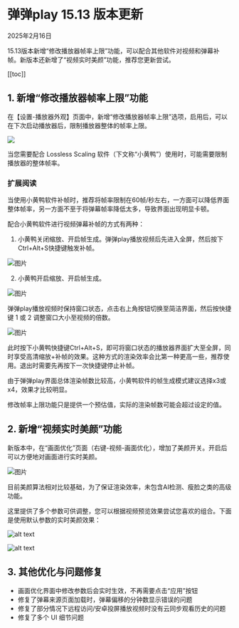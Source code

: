# 弹弹play 15.13 版本更新

2025年2月16日

15.13版本新增“修改播放器帧率上限”功能，可以配合其他软件对视频和弹幕补帧。新版本还新增了“视频实时美颜”功能，推荐您更新尝试。

[[toc]]

## 1. 新增“修改播放器帧率上限”功能

在【设置-播放器外观】页面中，新增“修改播放器帧率上限”选项，启用后，可以在下次启动播放器后，限制播放器整体的帧率上限。

![](https://txc.gtimg.com/data/104929/2025/0218/befce43b295f516c7aa105d02e27833a.webp)

当您需要配合 Lossless Scaling 软件（下文称“小黄鸭”）使用时，可能需要限制播放器的整体帧率。


### 扩展阅读

当使用小黄鸭软件补帧时，推荐将帧率限制在60帧/秒左右，一方面可以降低界面整体帧率，另一方面不至于将弹幕帧率降低太多，导致界面出现明显卡顿。

配合小黄鸭软件进行视频弹幕补帧的方式有两种：

1. 小黄鸭关闭缩放、开启帧生成。弹弹play播放视频后先进入全屏，然后按下Ctrl+Alt+S快捷键触发补帧。

![图片](https://txc.gtimg.com/data/104929/2025/0218/d395630b7347c648fd94de344f10a865.webp)

2. 小黄鸭开启缩放、开启帧生成。

![图片](https://txc.gtimg.com/data/104929/2025/0218/8505bb9d6df813849bd963b39eb6d112.webp)

弹弹play播放视频时保持窗口状态，点击右上角按钮切换至简洁界面，然后按快捷键 1 或 2 调整窗口大小至视频的倍数。

![图片](https://txc.gtimg.com/data/104929/2025/0218/a9418ff0ee8cf10eaea56ebbaf8e5c9a.webp)

此时按下小黄鸭快捷键Ctrl+Alt+S，即可将窗口状态的播放器界面扩大至全屏，同时享受高清缩放+补帧的效果。这种方式的渲染效率会比第一种更高一些，推荐使用。退出时需要先再按下一次快捷键停止补帧。

由于弹弹play界面总体渲染帧数比较高，小黄鸭软件的帧生成模式建议选择x3或x4，效果才比较明显。

修改帧率上限功能只是提供一个预估值，实际的渲染帧数可能会超过设定的值。


## 2. 新增“视频实时美颜”功能

新版本中，在“画面优化”页面（右键-视频-画面优化），增加了美颜开关。开启后可以方便地对画面进行实时美颜。

![图片](https://txc.gtimg.com/data/104929/2025/0218/8fc92bd89180b6c029014b605a4ec0b9.webp)

目前美颜算法相对比较基础，为了保证渲染效率，未包含AI检测、瘦脸之类的高级功能。

这里提供了多个参数可供调整，您可以根据视频预览效果尝试您喜欢的组合。下面是使用默认参数的实时美颜效果：

![alt text](https://txc.gtimg.com/data/104929/2025/0218/bf639f70ca2c8cfb6ac121142e864ab6.webp)

![alt text](https://txc.gtimg.com/data/104929/2025/0218/1a6f49ca59855ab3cdbb538bc0d7db86.webp)

## 3. 其他优化与问题修复

- 画面优化界面中修改参数后会实时生效，不再需要点击“应用”按钮
- 修复了弹幕来源页面加载时，弹幕偏移的分钟数显示错误的问题
- 修复了部分情况下远程访问/安卓投屏播放视频时没有云同步观看历史的问题
- 修复了多个 UI 细节问题

